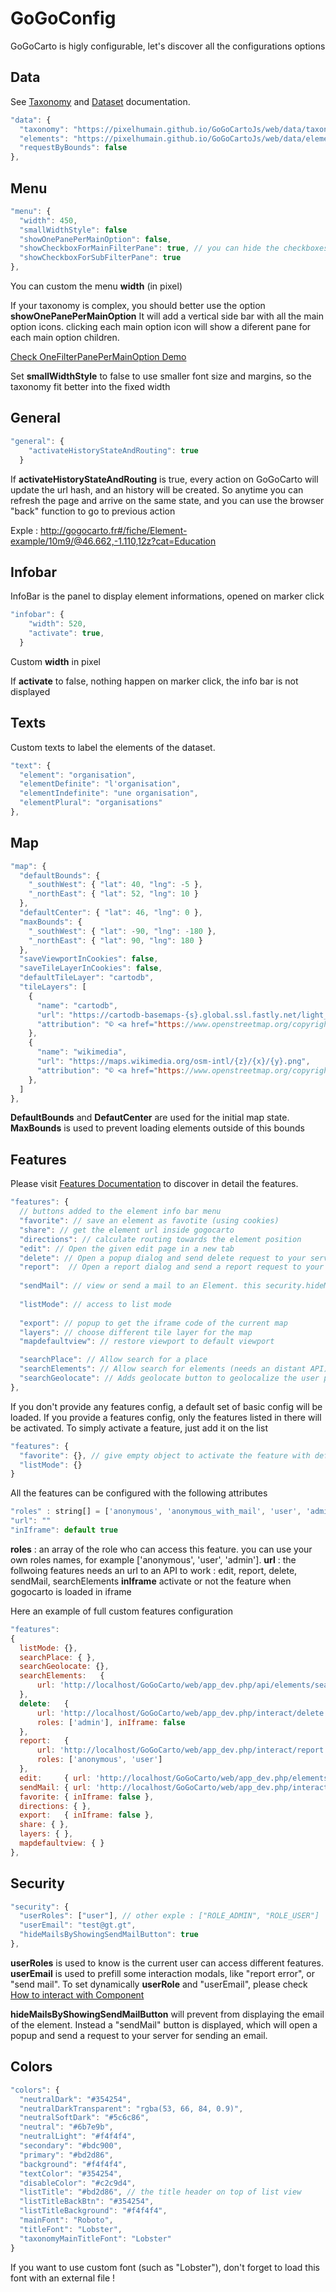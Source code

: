 GoGoConfig
========

GoGoCarto is higly configurable, let's discover all the configurations options

Data
---
See [Taxonomy](taxonomy.md) and [Dataset](dataset.md) documentation.

```javascript
"data": {
  "taxonomy": "https://pixelhumain.github.io/GoGoCartoJs/web/data/taxonomy.json",
  "elements": "https://pixelhumain.github.io/GoGoCartoJs/web/data/elements.json",
  "requestByBounds": false
},
```
Menu
----
```javascript
"menu": {
  "width": 450,
  "smallWidthStyle": false
  "showOnePanePerMainOption": false,
  "showCheckboxForMainFilterPane": true, // you can hide the checkboxes for a lighter design
  "showCheckboxForSubFilterPane": true
},
```
You can custom the menu **width** (in pixel)

If your taxonomy is complex, you should better use the option **showOnePanePerMainOption** 
It will add a vertical side bar with all the main option icons. clicking each main option icon will show a diferent pane 
for each main option children.

[Check OneFilterPanePerMainOption Demo](https://pixelhumain.github.io/GoGoCartoJs/web/examples/index-full-taxonomy.html#/carte/@45.94,-0.38,10z?cat=all) 

Set **smallWidthStyle** to false to use smaller font size and margins, so the taxonomy fit better into the fixed width

General
------
```javascript
"general": {
    "activateHistoryStateAndRouting": true
  }
```
If **activateHistoryStateAndRouting** is true, every action on GoGoCarto will update the url hash, and an history will be created.
So anytime you can refresh the page and arrive on the same state, and you can use the browser "back" function to go to previous action

Exple : http://gogocarto.fr#/fiche/Element-example/10m9/@46.662,-1.110,12z?cat=Education

Infobar
------
InfoBar is the panel to display element informations, opened on marker click
```javascript
"infobar": {
    "width": 520,
    "activate": true,
  }
```

Custom **width** in pixel

If **activate** to false, nothing happen on marker click, the info bar is not displayed

Texts
------
Custom texts to label the elements of the dataset.
```javascript
"text": {
  "element": "organisation",
  "elementDefinite": "l'organisation",
  "elementIndefinite": "une organisation",
  "elementPlural": "organisations"
},
```

Map
------
```javascript
"map": {
  "defaultBounds": {
    "_southWest": { "lat": 40, "lng": -5 },
    "_northEast": { "lat": 52, "lng": 10 }
  },
  "defaultCenter": { "lat": 46, "lng": 0 },
  "maxBounds": {
    "_southWest": { "lat": -90, "lng": -180 }, 
    "_northEast": { "lat": 90, "lng": 180 }
  },
  "saveViewportInCookies": false,
  "saveTileLayerInCookies": false,
  "defaultTileLayer": "cartodb",
  "tileLayers": [
    {
      "name": "cartodb",
      "url": "https://cartodb-basemaps-{s}.global.ssl.fastly.net/light_all/{z}/{x}/{y}.png",
      "attribution": "© <a href="https://www.openstreetmap.org/copyright">OpenStreetMap contributors</a>"
    },
    {
      "name": "wikimedia",
      "url": "https://maps.wikimedia.org/osm-intl/{z}/{x}/{y}.png",
      "attribution": "© <a href="https://www.openstreetmap.org/copyright">OpenStreetMap contributors</a>"
    },
  ]
},
```
**DefaultBounds** and **DefautCenter** are used for the initial map state.
**MaxBounds** is used to prevent loading elements outside of this bounds

Features
------
Please visit [Features Documentation](features.md) to discover in detail the features.

```javascript
"features": {
  // buttons added to the element info bar menu
  "favorite": // save an element as favotite (using cookies)
  "share": // get the element url inside gogocarto
  "directions": // calculate routing towards the element position
  "edit": // Open the given edit page in a new tab 
  "delete": // Open a popup dialog and send delete request to your server
  "report":  // Open a report dialog and send a report request to your server
  
  "sendMail": // view or send a mail to an Element. this security.hideMailsByShowingSendMailButton
  
  "listMode": // access to list mode
  
  "export": // popup to get the iframe code of the current map
  "layers": // choose different tile layer for the map
  "mapdefaultview": // restore viewport to default viewport

  "searchPlace": // Allow search for a place
  "searchElements": // Allow search for elements (needs an distant API)
  "searchGeolocate": // Adds geolocate button to geolocalize the user position
},
```

If you don't provide any features config, a default set of basic config will be loaded. 
If you provide a features config, only the features listed in there will be activated. To simply activate a feature, just add it on the list
```javascript
"features": {
  "favorite": {}, // give empty object to activate the feature with default config
  "listMode": {}
}
```

All the features can be configured with the following attributes
```javascript
"roles" : string[] = ['anonymous', 'anonymous_with_mail', 'user', 'admin'];
"url": ""
"inIframe": default true
```
**roles** : an array of the role who can access this feature. you can use your own roles names, for example ['anonymous', 'user', 'admin']. 
**url** : the follwoing features needs an url to an API to work : edit, report, delete, sendMail, searchElements
**inIframe** activate or not the feature when gogocarto is loaded in iframe

Here an example of full custom features configuration
```javascript
"features": 
{
  listMode: {},
  searchPlace: { },
  searchGeolocate: {},
  searchElements:   { 
      url: 'http://localhost/GoGoCarto/web/app_dev.php/api/elements/search' 
  },
  delete:   { 
      url: 'http://localhost/GoGoCarto/web/app_dev.php/interact/delete', 
      roles: ['admin'], inIframe: false 
  },            
  report:   { 
      url: 'http://localhost/GoGoCarto/web/app_dev.php/interact/report', 
      roles: ['anonymous', 'user'] 
  },
  edit:     { url: 'http://localhost/GoGoCarto/web/app_dev.php/elements/edit/' },
  sendMail: { url: 'http://localhost/GoGoCarto/web/app_dev.php/interact/sendMail' },
  favorite: { inIframe: false },
  directions: { },
  export:   { inIframe: false },
  share: { },
  layers: { },
  mapdefaultview: { }
},
```

Security
------
```javascript
"security": {
  "userRoles": ["user"], // other exple : ["ROLE_ADMIN", "ROLE_USER"]
  "userEmail": "test@gt.gt",
  "hideMailsByShowingSendMailButton": true
},
```
**userRoles** is used to know is the current user can access different features.
**userEmail** is used to prefill some interaction modals, like "report error", or "send mail".
To set dynamically **userRole** and "userEmail", please check [How to interact with Component](usage.md)

**hideMailsByShowingSendMailButton** will prevent from displaying the email of the element. Instead a "sendMail" button is displayed, which will open a popup and send a request to your server for sending an email.

Colors
------
```javascript
"colors": {
  "neutralDark": "#354254",
  "neutralDarkTransparent": "rgba(53, 66, 84, 0.9)",
  "neutralSoftDark": "#5c6c86",
  "neutral": "#6b7e9b",
  "neutralLight": "#f4f4f4",
  "secondary": "#bdc900",
  "primary": "#bd2d86",
  "background": "#f4f4f4",
  "textColor": "#354254",
  "disableColor": "#c2c9d4",
  "listTitle": "#bd2d86", // the title header on top of list view
  "listTitleBackBtn": "#354254",
  "listTitleBackground": "#f4f4f4",
  "mainFont": "Roboto",
  "titleFont": "Lobster",
  "taxonomyMainTitleFont": "Lobster"
}
```
If you want to use custom font (such as "Lobster"), don't forget to load this font with an external file !

